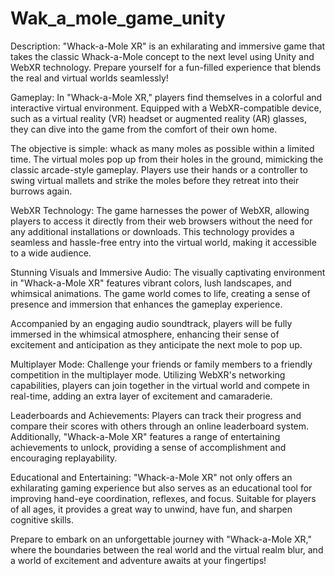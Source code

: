 # Wak_a_mole_game_unity
Description:
"Whack-a-Mole XR" is an exhilarating and immersive game that takes the classic Whack-a-Mole concept to the next level using Unity and WebXR technology. Prepare yourself for a fun-filled experience that blends the real and virtual worlds seamlessly!

Gameplay:
In "Whack-a-Mole XR," players find themselves in a colorful and interactive virtual environment. Equipped with a WebXR-compatible device, such as a virtual reality (VR) headset or augmented reality (AR) glasses, they can dive into the game from the comfort of their own home.

The objective is simple: whack as many moles as possible within a limited time. The virtual moles pop up from their holes in the ground, mimicking the classic arcade-style gameplay. Players use their hands or a controller to swing virtual mallets and strike the moles before they retreat into their burrows again.

WebXR Technology:
The game harnesses the power of WebXR, allowing players to access it directly from their web browsers without the need for any additional installations or downloads. This technology provides a seamless and hassle-free entry into the virtual world, making it accessible to a wide audience.

Stunning Visuals and Immersive Audio:
The visually captivating environment in "Whack-a-Mole XR" features vibrant colors, lush landscapes, and whimsical animations. The game world comes to life, creating a sense of presence and immersion that enhances the gameplay experience.

Accompanied by an engaging audio soundtrack, players will be fully immersed in the whimsical atmosphere, enhancing their sense of excitement and anticipation as they anticipate the next mole to pop up.

Multiplayer Mode:
Challenge your friends or family members to a friendly competition in the multiplayer mode. Utilizing WebXR's networking capabilities, players can join together in the virtual world and compete in real-time, adding an extra layer of excitement and camaraderie.

Leaderboards and Achievements:
Players can track their progress and compare their scores with others through an online leaderboard system. Additionally, "Whack-a-Mole XR" features a range of entertaining achievements to unlock, providing a sense of accomplishment and encouraging replayability.

Educational and Entertaining:
"Whack-a-Mole XR" not only offers an exhilarating gaming experience but also serves as an educational tool for improving hand-eye coordination, reflexes, and focus. Suitable for players of all ages, it provides a great way to unwind, have fun, and sharpen cognitive skills.

Prepare to embark on an unforgettable journey with "Whack-a-Mole XR," where the boundaries between the real world and the virtual realm blur, and a world of excitement and adventure awaits at your fingertips!
